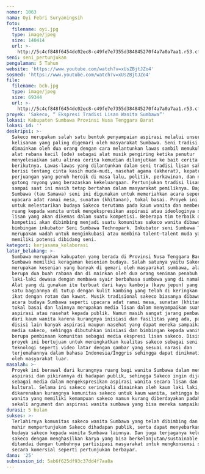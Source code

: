 ```yaml
---
nomor: 1063
nama: Oyi Febri Suryaningsih
foto:
  filename: oyi.jpg
  type: image/jpeg
  size: 140414
  url: >-
    http://5c4cf848f6454dc02ec8-c49fe7e7355d384845270f4a7a0a7aa1.r53.cf2.rackcdn.com/6da9eba5-edd7-4968-b878-3c98969287e4/oyi.jpg
seni: seni_pertunjukan
pengalaman: 5 Tahun
website: 'https://www.youtube.com/watch?v=xUsZBjtJZo4'
sosmed: 'https://www.youtube.com/watch?v=xUsZBjtJZo4'
file:
  filename: bcb.jpg
  type: image/jpeg
  size: 69344
  url: >-
    http://5c4cf848f6454dc02ec8-c49fe7e7355d384845270f4a7a0a7aa1.r53.cf2.rackcdn.com/64d33399-3958-4cb5-ac76-bbcdfcad77f3/bcb.jpg
proyek: 'Sakeco, “ Ekspresi Tradisi Lisan Wanita Sumbawa”'
lokasi: Kabupaten Sumbawa Provinsi Nusa Tenggara Barat
lokasi_id: ''
deskripsi: >-
  Sakeco merupakan salah satu bentuk penyampaian aspirasi melalui unsur
  kelisanan yang paling digemari oleh masyarakat Sumbawa. Seni tradisi lisan ini
  dimainkan oleh dua orang dengan cara melantunkan lawas sambil memukul 2 buah
  alat rebana kecil (ode) sebagai alat musik pengiring ketika penutur
  menyelesaikan satu alinea cerita kemudian dilanjutkan ke bait cerita
  berikutnya. Lawas-lawas yang dilantunkan dalam seni tradisi lisan sakeco
  berisi tentang cinta kasih muda-mudi, nasehat agama (akherat), kepatriotan,
  perjuangan yang penuh heroik di masa lalu, politik, perkawinan, dan nilai
  gotong royong yang berazaskan kekeluargaan. Pertunjukan tradisi lisan sakeco
  sampai saat ini masih tetap bertahan dalam masyarakat pemiliknya. Bagi orang
  Sumbawa (tau Samawa) seni ini digunakan untuk memeriahkan acara seperti
  upacara adat ramai mesa, sunatan (khitanan), tokal basai. Proyek ini bertujuan
  untuk melestarikan budaya Sakeco terutama pada kaum wanita dan memberikan
  ruang kepada wanita untuk mengekspresikan aspirasi atau ideologinya secara
  lisan yang akan dikemas dalam suatu kompetisi. Beberapa tim terbaik dari hasil
  kompetisi akan dibimbing menjadi suatu komunitas sakeco wanita dibawah
  bimbingan inkubator Seni Sumbawa Technopark. Inkubator seni Sumbawa Technopark
  merupakan wadah untuk menginkubasi atau membina talent–talent muda yang
  memiliki potensi dibidang seni.
kategori: kerjasama_kolaborasi
latar_belakang: >-
  Sumbawa merupakan kabupaten yang berada di Provinsi Nusa Tenggara Barat.
  Sumbawa memiliki keragaman kesenian budaya. Salah satunya yaitu Sakeco. Sakeco
  merupakan kesenian yang banyak di gemari oleh masyarakat sumbawa, alatnya
  berupa dua buah rabana dan di mainkan oleh dua orang seniman penabuh umumnya
  laki-laki dewasa dengan membawa syair berbahasa sumbawa yang di namakan lawas.
  Alat yang di gunakan itu terbuat dari kayu kamboja (kayu jepun) yang salah
  satu bagiannya di tutup dengan kulit kambing yang telah di keringkan dan di
  ikat dengan rotan dan kawat. Musik tradisional sakeco biasanya dibawakan pada
  acara budaya Sumbawa seperti upacara adat ramai mesa, sunatan (khitanan),
  tokal basai dan lainnya merupakan media lisan dalam menyampaikan suatu
  aspirasi atau nasehat kepada publik. Namun masih sangat jarang pembawa sakeco
  dari kaum wanita karena kurangnya inisiasi dan fasilitas yang ada, padahal
  disisi lain banyak aspirasi maupun nasehat yang dapat mereka sampaikan melalui
  media sakeco, sehingga dibutuhkan inisiasi dan bimbingan kepada wanita Sumbawa
  berupa pembinaan komunitas sebagai media ekspresi lisan sakeco. Disis lain,
  proyek ini bertujuan untuk meningkatkan kualitas sakeco sebagai seni melalu
  teknologi seperti video latar dengan gambar yang sesuai narasi dan
  terjemahannya dalam bahasa Indonesia/Inggris sehingga dapat dinikmati juga
  oleh masyarakat luar.
masalah: >-
  Proyek ini berawal dari kurangnya ruang bagi wanita Sumbawa dalam menyampaikan
  aspirasi dan pikirannya di hadapan publik, sehingga Sakeco ingin dijadikan
  sebagai media dalam mengekspresikan aspirasi wanita secara lisan dan bersifat
  kultural. Selama ini sakeco seringkali dimainkan oleh kaum laki laki, hal ini
  dikarenakan kurangnya komunitas sakeco untuk kaum wanita, sehingga banyak
  wanita yang memiliki kemampuan sakeco namun kurang diberdayakan padahal banyak
  sekali argument dan aspirasi wanita sumbawa yang bisa mereka sampaikan.
durasi: 5 bulan
sukses: >-
  Terlahirnya komunitas sakeco wanita Sumbawa yang telah dibimbing dan telah
  mahir mempertunjukan Sakeco dihadapan publik, serta dapat menyebarkan nilai
  budaya sakeco kepada wanita Sumbawa lainnya. Dan juga terjaganya kelestarian
  sakeco dengan menghasilkan karya yang bisa berkelanjutan/sustainable yang
  ditandai dengan tumbuhnya partisipasi masyarakat untuk mengkonsumsi sakeco
  secara komersial seperti pertunjukan berbayar. 
dana: '25'
submission_id: 5ab6f625df93c37dd4f7aa8a
---
```


